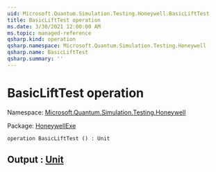 ```yaml
---
uid: Microsoft.Quantum.Simulation.Testing.Honeywell.BasicLiftTest
title: BasicLiftTest operation
ms.date: 3/30/2021 12:00:00 AM
ms.topic: managed-reference
qsharp.kind: operation
qsharp.namespace: Microsoft.Quantum.Simulation.Testing.Honeywell
qsharp.name: BasicLiftTest
qsharp.summary: ''
---
```


# BasicLiftTest operation

Namespace: [Microsoft.Quantum.Simulation.Testing.Honeywell](xref:Microsoft.Quantum.Simulation.Testing.Honeywell)

Package: [HoneywellExe](https://nuget.org/packages/HoneywellExe)




```qsharp
operation BasicLiftTest () : Unit
```


## Output : [Unit](xref:microsoft.quantum.lang-ref.unit)


